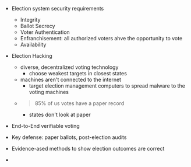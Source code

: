 - Election system security requirements
	- Integrity
	- Ballot Secrecy
	- Voter Authentication
	- Enfranchisement: all authorized voters ahve the opportunity to vote
	- Availability
- Election Hacking
	- diverse, decentralized voting technology
		- choose weakest targets in closest states
	- machines aren't connected to the internet
		- target election management computers to spread malware to the voting machines
	- >85% of us votes have a paper record
		- states don't look at paper
- End-to-End verifiable voting
- Key defense: paper ballots, post-election audits
- Evidence-ased methods to show election outcomes are correct

- 
